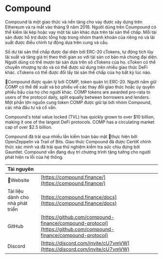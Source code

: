 # Compound

Compound là một giao thức và nền tảng cho vay được xây dựng trên Ethereum và ra mắt vào tháng 9 năm 2018. Người dùng trên Coumpound có thể kiếm lãi kép hoặc vay một tài sản khác dựa trên tài sản thế chấp. Mỗi tài sản được hỗ trợ được tổng hợp trong nhóm thanh khoản của riêng nó và lãi suất được điều chỉnh tự động dựa trên cung và cầu.

Số dư tài sản thế chấp được đại diện bởi ERC-20 cTokens, tự động tích lũy lãi suất và tăng giá trị theo thời gian so với tài sản cơ bản mà chúng đại diện. Người dùng có thể mượn tài sản dựa trên số cTokens của họ. cToken có thể chuyển nhượng tự do và có thể được sử dụng trên nhiều giao thức DeFi khác. cTokens có thể được đổi lấy tài sản thế chấp của họ bất kỳ lúc nào.

Compound được quản lý bởi COMP, token quản trị ERC-20. Người nắm giữ COMP có thể đề xuất và bỏ phiếu về các thay đổi giao thức hoặc ủy quyền phiếu bầu của họ cho người khác. COMP tokens are awarded pro-rata to users of the protocol daily, split equally between borrowers and lenders. Một phần lớn nguồn cung token COMP được giữ lại bởi nhóm Compound, các nhà đầu tư và cố vấn.

Compound's total value locked \(TVL\) has quickly grown to over $10 billion, making it one of the largest DeFi protocols. COMP has a circulating market cap of over $2.5 billion.

Compound đã trải qua nhiều lần kiểm toán bảo mật thực hiện bởi OpenZeppelin và Trail of Bits. Giao thức Compound đã được CertiK chính thức xác minh và đã trải qua thử nghiệm kiểm tra sức chịu đựng bởi Gauntlet. Compound vẫn đang duy trì chương trình tặng tưởng cho người phát hiện ra lỗi của hệ thống.

| Tài nguyên                       |                                                                                                                |
|:-------------------------------- |:-------------------------------------------------------------------------------------------------------------- |
| Website                         | [https://compound.finance/](https://compound.finance/)                                                         |
| Tài liệu dành cho nhà phát triển | [https://compound.finance/docs](https://compound.finance/docs)                                                 |
| GitHub                           | [https://github.com/compound-finance/compound-protocol](https://github.com/compound-finance/compound-protocol) |
| Discord                          | [https://discord.com/invite/cU7vmVW](https://discord.com/invite/cU7vmVW)                                       |

